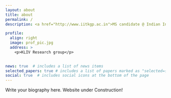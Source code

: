 ```yaml
---
layout: about
title: about
permalink: /
description: <a href="http://www.iitkgp.ac.in">MS candidate @ Indian Institute of Technology Kharagpur</a>. 

profile:
  align: right
  image: prof_pic.jpg
  address: >
    <p>KLIV Research group</p>
    

news: true  # includes a list of news items
selected_papers: true # includes a list of papers marked as "selected={true}"
social: true  # includes social icons at the bottom of the page
---
```


Write your biography here. Website under Construction!

